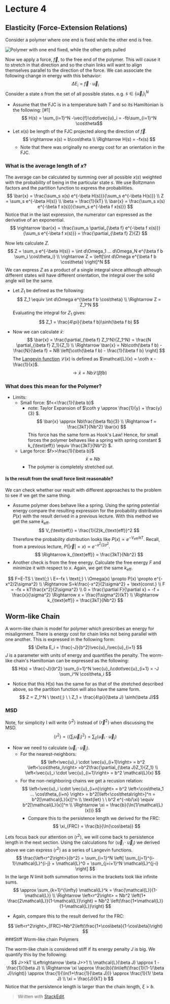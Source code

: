 
# Lecture 4

## Elasticity (Force-Extension Relations)

Consider a polymer where one end is fixed while the other end is free.

![Polymer with one end fixed, while the other gets pulled](http://upload.wikimedia.org/wikipedia/en/d/d1/FJCpolymersmall.JPG)

Now we apply a force, $\vec{f}$, to the free end of the polymer. This will cause it to stretch in that direction and so the chain links will want to align themselves parallel to the direction of the force. We can associate the following change in energy with this behavior: 
$$\Delta E_i = \vec{f} \cdot \vec{u}_i$$
Consider a state $s$ from the set of all possible states. e.g. $s \in \{\vec{u}_i\}_i^N$

 - Assume that the FJC is in a temperature bath $T$ and so its Hamiltonian is the following: [#1]
 $$ H(s) = \sum_{i=1}^N -\vec{f}\cdot\vec{u}_i = -fb\sum_{i=1}^N \cos\theta$$
 - Let $x(s)$ be length of the FJC projected along the direction of $\vec{f}$.
 $$
 \rightarrow x(s) = b\cos\theta \\
 \Rightarrow H(s) = -fx(s)
 $$
	- Note that there was originally no energy cost for an orientation in the FJC.

### What is the average length of $x$?

The average can be calculated by summing over all possible $x(s)$ weighted with the probability of being in the particular state $s$. We use Boltzmann factors and the partition function to express the probabilities.
$$
\bar{x} = \frac{\sum_s x(s) e^{-\beta H(s)}}{\sum_s e^{-\beta H(s)}} \\
Z = \sum_s e^{-\beta H(s)} \\
\beta = \frac{1}{kT} \\
\bar{x} = \frac{\sum_s x(s) e^{-\beta f x(s)}}{\sum_s e^{-\beta f x(s)}}
$$
Notice that in the last expression, the numerator can expressed as the derivative of an exponential.
$$
\rightarrow \bar{x} = \frac{\sum_s \partial_{\beta f} e^{-\beta f x(s)}}{\sum_s e^{-\beta f x(s)}}
 = \frac{\partial_{\beta f} Z}{Z}
$$

Now lets calculate $Z$.
$$
Z = \sum_s e^{-\beta H(s)} = \int d\Omega_1 ... d\Omega_N e^{\beta f b \sum_i \cos\theta_i} \\
\rightarrow Z = \left[\int d\Omega e^{\beta f b \cos\theta} \right]^N
$$
We can express $Z$ as a product of a single integral since although although different states will have different orientation, the integral over the solid angle will be the same.

- Let $Z_1$ be defined as the following:
$$
Z_1 \equiv \int d\Omega e^{\beta f b \cos\theta} \\
\Rightarrow Z = Z_1^N
$$
Evaluating the integral for $Z_1$ gives:
$$ Z_1 = \frac{4\pi}{\beta f b}\sinh(\beta f b) $$

- Now we can calculate $\bar{x}$:
$$
\bar{x} = \frac{\partial_{\beta f} Z_1^N}{Z_1^N} = \frac{N \partial_{\beta f} Z_1}{Z_1} \\
\Rightarrow \bar{x} = Nb\coth(\beta f b) - \frac{N}{\beta f} = NB \left[\coth(\beta f b) - \frac{1}{\beta f b} \right]
$$
	The [Langevin function](http://en.wikipedia.org/wiki/Brillouin_and_Langevin_functions#Langevin_function) $\mathcal{L}(x)$ is defined as $\mathcal{L}(x) = \coth x - \frac{1}{x}$.
$$ \rightarrow \bar{x} = Nb\mathcal{L}(\beta fb) $$

### What does this mean for the Polymer?

- Limits:
	- Small force: $f<<\frac{1}{\beta b}$
		- note: Taylor Expansion of $\coth y \approx \frac{1}{y} + \frac{y}{3} $.
$$
\bar{x} \approx Nb\frac{\beta fb}{3} \\
\Rightarrow f = \frac{3kT}{Nb^2} \bar{x}
$$
	This force has the same form as Hook's Law! Hence, for small forces the polymer behaves like a spring with spring constant $ k_{\text{eff}} \equiv \frac{3kT}{Nb^2} $.
	- Large force: $f>>\frac{1}{\beta b}$
$$ \bar{x} \approx Nb $$
		- The polymer is completely stretched out.

#### Is the result from the small force limit reasonable?
We can check whether our result with different approaches to the problem to see if we get the same thing.

 - Assume polymer does behave like a spring. Using the spring potential
   energy compare the resulting expression for the probability
   distribution $P(x)$ with the result derived in a previous lecture.
   With this method we get the same $k_{\text{eff}}$.
$$ V_{\text{eff}} = \frac{1}{2}k_{\text{eff}}^2 $$
	Therefore the probability distribution looks like $P(x) \propto e^{-V_{\text{eff}}/kT}$.
	Recall, from a previous lecture, $P(|\vec{r}|=x) \propto e^{-x^2/2\sigma^2}$.
$$ \Rightarrow k_{\text{eff}} = \frac{3kT}{Nb^2}  $$
 - Another check is from the free energy. Calculate the free energy $F$ and minimize it with respect to $x$. Again, we get the same $k_{\text{eff}}$.

$$ 
F=E-TS \ \text{;} \ E=-fx \ \text{;} \  \Omega(x) \propto P(x) \propto e^{-x^2/2\sigma^2} \\ 
\Rightarrow S=k\frac{-x^2}{2\sigma^2} + \text{const.} \\
F = -fx + kT\frac{x^2}{2\sigma^2} \\
0 = \frac{\partial F}{\partial x} = -f + \frac{x}{\sigma^2} \Rightarrow x = \frac{f\sigma^2}{kT} \\
\Rightarrow k_{\text{eff}} = \frac{3kT}{Nb^2}
$$

## Worm-like Chain

A worm-like chain is model for polymer which prescribes an energy for misalignment. There is energy cost for chain links not being parallel with one another. This is expressed in the following form:
$$ \Delta E_i = \frac{-J}{b^2}\vec{u}_i\vec{u}_{i+1} $$
$J$ is a parameter with units of energy and quantifies the penalty. The worm-like chain's Hamiltonian can be expressed as the following:
$$ H(s) = \frac{-J}{b^2} \sum_{i=1}^N \vec{u}_i\cdot\vec{u}_{i+1} = -J \sum_i^N \cos\theta_i $$
- Notice that this $H(s)$ has the same for as that of the stretched described above, so the partition function will also have the same form.
$$ Z = Z_1^N \ \text{;} \  \ Z_1 = \frac{4\pi}{\beta J} \sinh(\beta J)$$

### MSD
Note, for simplicity I will write $\left<r^2\right>$ instead of $\left<\vec{r}^2\right>$ when discussing the MSD.
$$ \left<r^2\right>=\left<\left(\sum_i \vec{u}_i \right)^2\right>=\sum_{ij} \left<\vec{u}_i \cdot \vec{u}_j\right>$$

- Now we need to calculate $\left<\vec{u}_i \cdot \vec{u}_j\right>$.
	- For the nearest-neighbors:
$$ \left<\vec{u}_i \cdot \vec{u}_{i+1}\right> = b^2 \left<\cos\theta_i\right>
=b^2\frac{\partial_{\beta J}Z_1}{Z_1}  \\
\left<\vec{u}_i \cdot \vec{u}_{i+1}\right> = b^2 \mathcal{L}(x)
$$
	- For the non-neighboring chains we get a recusion relation:
$$ \left<\vec{u}_i \cdot \vec{u}_{i+n}\right> = b^2 \left<\cos\theta_1 ... \cos\theta_{i+n} \right> 
= b^2[\left<\cos\theta\right>]^n = b^2[\mathcal{L}(x)]^n \\
\text{let} \ \ b^2 e^{-nb/\xi} \equiv b^2[\mathcal{L}(x)]^n \\
\Rightarrow \xi = \frac{b}{\ln(1/\mathcal{L}(x))}
$$
		- Compare this to the persistence length we derived for the FRC:
$$ \xi_{FRC} = \frac{b}{\ln(\cos\beta)} $$

Lets focus back our attention on $\left<r^2\right>$, we will come back to persistence length in the next section. Using the calculations for $\left<\vec{u}_i \cdot \vec{u}_j\right>$ we derived above we can express $\left<r^2\right>$ as a series of Langevin functions.
$$
\frac{\left<r^2\right>}{b^2} = \sum_{i=1}^N \left[ \sum_{j=1}^{i-1}\mathcal{L}^{i-j} + \mathcal{L}^0 + \sum_{j=i+1}^N \mathcal{L}^{j-i} \right]
$$
In the large $N$ limit both summation terms in the brackets look like infinite sums.
$$
\approx \sum_{k=1}^{\infty} \mathcal{L}^k = \frac{\mathcal{L}}{1-\mathcal{L}} \\
\Rightarrow \left<r^2\right> = Nb^2 \left(1+ \frac{2\mathcal{L}}{1-\mathcal{L}}\right)
= Nb^2 \left(\frac{1+\mathcal{L}}{1-\mathcal{L}}\right)
$$

 - Again, compare this to the result derived for the FRC:

$$
\left<r^2\right>_{FRC}=Nb^2\left(\frac{1+\cos\beta}{1-\cos\beta}\right)
$$
###Stiff Worm-like chain Polymers

The worm-like chain is considered stiff if its energy penalty $J$ is big. We quantify this by the following:
$$ J>>kT \Leftrightarrow \beta J>>1 \\
\mathcal{L}(\beta J) \approx 1 - \frac{1}{\beta J} \\
\Rightarrow \xi \approx \frac{b}{\ln\left(\frac{1}{1-1/\beta J}\right)} \approx \frac{1}{\ln(1+\frac{1}{\beta J})}
\approx \frac{1}{1/ \beta J} \\
\xi = \frac{J}{kT} b
$$
Notice that the persistence length is larger than the chain length, $\xi > b$.
 > Written with [StackEdit](https://stackedit.io/).